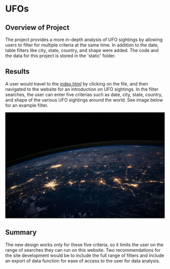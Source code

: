 # UFOs
  
## Overview of Project
  
The project provides a more in-depth analysis of UFO sightings by allowing users to filter for multiple criteria at the same time. In addition to the date, table filters like city, state, country, and shape were added. The code and the data for this project is stored in the 'static' folder.
  
## Results
  
A user would travel to the [index.html](https://github.com/chkCreate/UFOs/blob/a27a277d90843dba11747fc7f5768665e215a879/index.html) by clicking on the file, and then navigated to the website for an introduction on UFO sightings. In the filter searches, the user can enter five criterias such as date, city, state, country, and shape of the various UFO sightings around the world. See image below for an example filter. 
  
![nasa.jpg](static/images/nasa.jpg)

## Summary
  
The new design works only for these five criteria, so it limits the user on the range of searches they can run on this website. Two recommendations for the site development would be to include the full range of filters and include an export of data function for ease of access to the user for data analysis.
  
